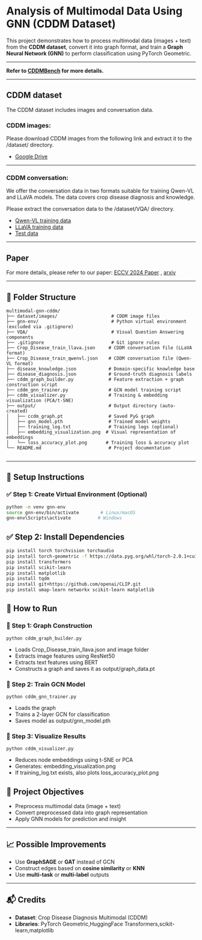 # Analysis of Multimodal Data Using GNN (CDDM Dataset)

This project demonstrates how to process multimodal data (images + text) from the **CDDM dataset**, convert it into graph format, and train a **Graph Neural Network (GNN)** to perform classification using PyTorch Geometric.

---

**Refer to [CDDMBench](https://github.com/SushAN766/CDDMBench) for more details.**

---
## CDDM dataset
The CDDM dataset includes images and conversation data. 
### CDDM images:
Please download CDDM images from the following link and extract it to the /dataset/ directory.
- [Google Drive](https://drive.google.com/file/d/1kfB3zkittoef4BasOhwvAb8Cb66EPXst/view?usp=sharing)

---

### CDDM conversation:
We offer the conversation data in two formats suitable for training Qwen-VL and LLaVA models. The data covers crop disease diagnosis and knowledge.

Please extract the conversation data to the /dataset/VQA/ directory. 
- [Qwen-VL training data](VQA/Crop_Disease_train_qwenvl.zip)
- [LLaVA training data](VQA/Crop_Disease_train_llava.zip)
- [Test data](VQA/test_dataset.zip)

---

## Paper
For more details, please refer to our paper: [ECCV 2024 Paper](https://www.ecva.net/papers/eccv_2024/papers_ECCV/papers/11606.pdf)  , [arxiv](https://arxiv.org/abs/2503.06973)

--- 

## 📁 Folder Structure
```plaintext
multimodal-gnn-cddm/                   
├── dataset/images/                    # CDDM image files
├── gnn-env/                           # Python virtual environment (excluded via .gitignore)
├── VQA/                               # Visual Question Answering components
├── .gitignore                         # Git ignore rules
├── Crop_Disease_train_llava.json     # CDDM conversation file (LLaVA format)
├── Crop_Disease_train_qwenvl.json    # CDDM conversation file (Qwen-VL format)
├── disease_knowledge.json            # Domain-specific knowledge base
├── disease_diagnosis.json            # Ground-truth diagnosis labels
├── cddm_graph_builder.py             # Feature extraction + graph construction script
├── cddm_gnn_trainer.py               # GCN model training script
├── cddm_visualizer.py                # Training & embedding visualization (PCA/t-SNE)
├── output/                           # Output directory (auto-created)
│   ├── ccdm_graph.pt                 # Saved PyG graph
│   ├── gnn_model.pth                 # Trained model weights
│   ├── training_log.txt              # Training logs (optional)
│   ├── embedding_visualization.png  # Visual representation of embeddings
│   └── loss_accuracy_plot.png       # Training loss & accuracy plot
└── README.md                         # Project documentation


```
---

## 🔧 Setup Instructions

### ✅ Step 1: Create Virtual Environment (Optional)

```bash
python -m venv gnn-env
source gnn-env/bin/activate        # Linux/macOS
gnn-env\Scripts\activate          # Windows
```
## ✅ Step 2: Install Dependencies

```bash
pip install torch torchvision torchaudio
pip install torch-geometric -f https://data.pyg.org/whl/torch-2.0.1+cu117.html  # Replace cu117 if needed
pip install transformers
pip install scikit-learn
pip install matplotlib
pip install tqdm
pip install git+https://github.com/openai/CLIP.git
pip install umap-learn networkx scikit-learn matplotlib
```

## 🚀 How to Run

### 📌 Step 1: Graph Construction

```shell
python cddm_graph_builder.py
```

- Loads Crop_Disease_train_llava.json and image folder
- Extracts image features using ResNet50
- Extracts text features using BERT
- Constructs a graph and saves it as output/graph_data.pt

### 📌 Step 2: Train GCN Model

```shell
python cddm_gnn_trainer.py
```
- Loads the graph
- Trains a 2-layer GCN for classification
- Saves model as output/gnn_model.pth

### 📌 Step 3: Visualize Results

```shell
python cddm_visualizer.py
```
- Reduces node embeddings using t-SNE or PCA
- Generates: embedding_visualization.png
- If training_log.txt exists, also plots loss_accuracy_plot.png

## 🎯 Project Objectives

- Preprocess multimodal data (image + text)  
- Convert preprocessed data into graph representation  
- Apply GNN models for prediction and insight  

---

## 📈 Possible Improvements

- Use **GraphSAGE** or **GAT** instead of GCN  
- Construct edges based on **cosine similarity** or **KNN**  
- Use **multi-task** or **multi-label** outputs  

---

## 📬 Credits

- **Dataset**: Crop Disease Diagnosis Multimodal (CDDM)  
- **Libraries**: PyTorch Geometric,HuggingFace Transformers,scikit-learn,matplotlib
